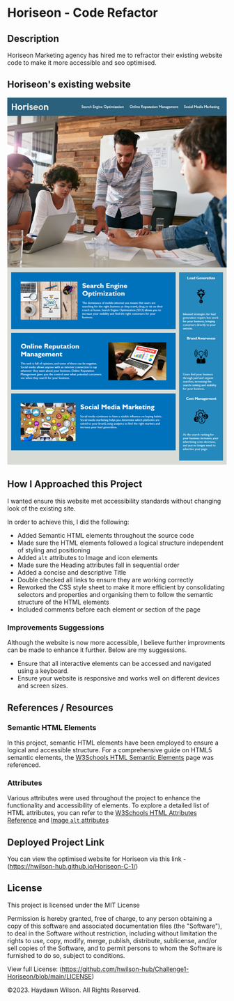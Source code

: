 # Horiseon - Code Refactor

## Description 
Horiseon Marketing agency has hired me to refractor their existing website code to make it more accessible and seo optimised. 


## Horiseon's existing website 

![The Horiseon webpage includes a navigation bar, a header image, cards with text, a sidebar, and a footer section](Assets/01-html-css-git-challenge-demo.png)


## How I Approached this Project
I wanted ensure this website met accessibility standards without changing look of the existing site. 

In order to achieve this, I did the following:

* Added Semantic HTML elements throughout the source code
* Made sure the HTML elements followed a logical structure independent of styling and positioning
* Added `alt` attributes to Image and icon elements 
* Made sure the Heading attributes fall in sequential order
* Added a concise and descriptive Title
* Double checked all links to ensure they are working correctly
* Reworked the CSS style sheet to make it more efficient by consolidating selectors and properties and organising them to follow the semantic structure of the HTML elements
* Included comments before each element or section of the page


### Improvements Suggessions
Although the website is now more accessible, I believe further improvments can be made to enhance it further. Below are my suggessions. 

* Ensure that all interactive elements can be accessed and navigated using a keyboard. 
* Ensure your website is responsive and works well on different devices and screen sizes.


## References / Resources

### Semantic HTML Elements
In this project, semantic HTML elements have been employed to ensure a logical and accessible structure. For a comprehensive guide on HTML5 semantic elements, the [W3Schools HTML Semantic Elements](https://www.w3schools.com/html/html5_semantic_elements.asp#gsc.tab=0) page was referenced.

### Attributes
Various attributes were used throughout the project to enhance the functionality and accessibility of elements. To explore a detailed list of HTML attributes, you can refer to the  [W3Schools HTML Attributes Reference](https://www.w3schools.com/tags/ref_attributes.asp) and [Image `alt` attributes](https://www.w3schools.com/tags/att_img_alt.asp)


## Deployed Project Link 
You can view the optimised website for Horiseon via this link - (https://hwilson-hub.github.io/Horiseon-C-1/)


## License

This project is licensed under the MIT License

Permission is hereby granted, free of charge, to any person obtaining a copy
of this software and associated documentation files (the "Software"), to deal
in the Software without restriction, including without limitation the rights
to use, copy, modify, merge, publish, distribute, sublicense, and/or sell
copies of the Software, and to permit persons to whom the Software is
furnished to do so, subject to conditions.

View full License: (https://github.com/hwilson-hub/Challenge1-Horiseon/blob/main/LICENSE)

©2023. Haydawn Wilson. All Rights Reserved.
